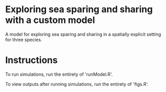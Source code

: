 # Exploring sea sparing and sharing with a custom model

A model for exploring sea sparing and sharing in a spatially explicit setting for three species.

# Instructions

To run simulations, run the entirety of 'runModel.R'.

To view outputs after running simulations, run the entirety of 'figs.R'.
